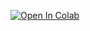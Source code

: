 [![Open In Colab](https://colab.research.google.com/assets/colab-badge.svg)](https://colab.research.google.com/github/farnazsharbafi/Market_Basket_Analysis/blob/main/Market_Basket_Analysis.ipynb)
